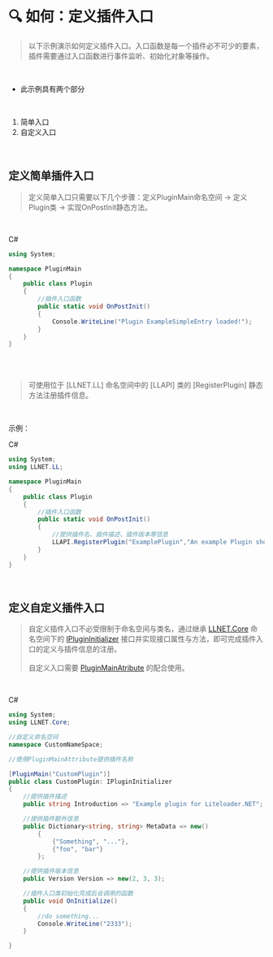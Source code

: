 # 🔍 如何：定义插件入口

>以下示例演示如何定义插件入口。入口函数是每一个插件必不可少的要素，插件需要通过入口函数进行事件监听、初始化对象等操作。

<br>

- 此示例具有两个部分  
  
<br>

1. 简单入口
2. 自定义入口

<br>

## 定义简单插件入口

>定义简单入口只需要以下几个步骤：定义PluginMain命名空间 → 定义Plugin类 → 实现OnPostInit静态方法。

<br>

C#
```cs
using System;

namespace PluginMain
{
    public class Plugin
    {
        //插件入口函数
        public static void OnPostInit()
        {
            Console.WriteLine("Plugin ExampleSimpleEntry loaded!");
        }
    }
}
```

<br>

<br>

>可使用位于 [LLNET.LL] 命名空间中的 [LLAPI] 类的 [RegisterPlugin] 静态方法注册插件信息。

<br>

示例：

C#
```cs
using System;
using LLNET.LL;

namespace PluginMain
{
    public class Plugin
    {
        //插件入口函数
        public static void OnPostInit()
        {
            //提供插件名、插件描述、插件版本等信息
            LLAPI.RegisterPlugin("ExamplePlugin","An example Plugin shows Plugin entry.",new Version(1,0,0));
        }
    }
}
```

<br>

## 定义自定义插件入口

>自定义插件入口不必受限制于命名空间与类名，通过继承 [LLNET.Core](zh_CN/NET/APIs/Namespace/LLNET.Core/LLNET.Core.md) 命名空间下的 [IPluginInitializer](zh_CN/NET/APIs/Namespace/LLNET.Core/Interface/IPluginInitializer/IPluginInitializer.md) 接口并实现接口属性与方法，即可完成插件入口的定义与插件信息的注册。<br><br> 
自定义入口需要 [PluginMainAtribute](zh_CN/NET/APIs/Namespace/LLNET.Core/Class/PluginMainAttribute/PluginMainAttribute.md) 的配合使用。

<br>

C#
```cs
using System;
using LLNET.Core;

//自定义命名空间
namespace CustomNameSpace;

//使用PluginMainAttribute提供插件名称

[PluginMain("CustomPlugin")]
public class CustomPlugin: IPluginInitializer
{
    //提供插件描述
    public string Introduction => "Example plugin for Liteloader.NET";

    //提供插件额外信息
    public Dictionary<string, string> MetaData => new()
        {
            {"Something", "..."},
            {"foo", "bar"}
        };

    //提供插件版本信息
    public Version Version => new(2, 3, 3);

    //插件入口类初始化完成后会调用的函数
    public void OnInitialize()
    {
        //do something...
        Console.WriteLine("2333");
    }

}
```